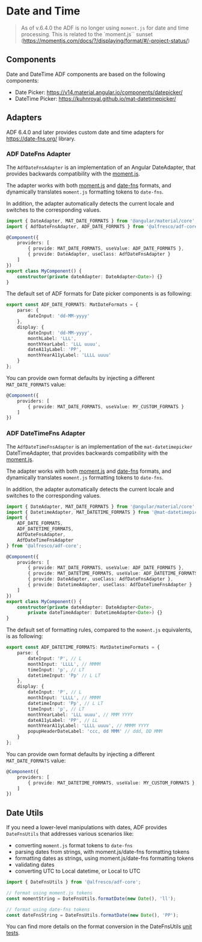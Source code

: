 # Date and Time

> As of v.6.4.0 the ADF is no longer using `moment.js` for date and time processing.
> This is related to the `moment.js`` sunset (<https://momentjs.com/docs/?/displaying/format/#/-project-status/>)

## Components

Date and DateTime ADF components are based on the following components:

* Date Picker: <https://v14.material.angular.io/components/datepicker/>
* DateTime Picker: <https://kuhnroyal.github.io/mat-datetimepicker/>

## Adapters

ADF 6.4.0 and later provides custom date and time adapters for <https://date-fns.org/> library.

### ADF DateFns Adapter

The `AdfDateFnsAdapter` is an implementation of an Angular DateAdapter,
that provides backwards compatibility with the [moment.js](https://momentjs.com).

The adapter works with both [moment.js](https://momentjs.com) and [date-fns](https://date-fns.org) formats,
and dynamically translates `moment.js`  formatting tokens to `date-fns`.

In addition, the adapter automatically detects the current locale and switches to the corresponding values.

```ts
import { DateAdapter, MAT_DATE_FORMATS } from '@angular/material/core';
import { AdfDateFnsAdapter, ADF_DATE_FORMATS } from '@alfresco/adf-core';

@Component({
    providers: [
        { provide: MAT_DATE_FORMATS, useValue: ADF_DATE_FORMATS },
        { provide: DateAdapter, useClass: AdfDateFnsAdapter }
    ]
})
export class MyComponent() {
    constructor(private dateAdapter: DateAdapter<Date>) {}
}
```

The default set of ADF formats for Date picker components is as following:

```ts
export const ADF_DATE_FORMATS: MatDateFormats = {
    parse: {
        dateInput: 'dd-MM-yyyy'
    },
    display: {
        dateInput: 'dd-MM-yyyy',
        monthLabel: 'LLL',
        monthYearLabel: 'LLL uuuu',
        dateA11yLabel: 'PP',
        monthYearA11yLabel: 'LLLL uuuu'
    }
};
```

You can provide own format defaults by injecting a different `MAT_DATE_FORMATS` value:

```ts
@Component({
    providers: [
        { provide: MAT_DATE_FORMATS, useValue: MY_CUSTOM_FORMATS }
    ]
})
```

### ADF DateTimeFns Adapter

The `AdfDateTimeFnsAdapter` is an implementation of the `mat-datetimepicker` DateTimeAdapter,
that provides backwards compatibility with the [moment.js](https://momentjs.com).

The adapter works with both [moment.js](https://momentjs.com) and [date-fns](https://date-fns.org) formats,
and dynamically translates `moment.js`  formatting tokens to `date-fns`.

In addition, the adapter automatically detects the current locale and switches to the corresponding values.

```ts
import { DateAdapter, MAT_DATE_FORMATS } from '@angular/material/core';
import { DatetimeAdapter, MAT_DATETIME_FORMATS } from '@mat-datetimepicker/core';
import { 
    ADF_DATE_FORMATS, 
    ADF_DATETIME_FORMATS, 
    AdfDateFnsAdapter, 
    AdfDateTimeFnsAdapter 
} from '@alfresco/adf-core';

@Component({
    providers: [
        { provide: MAT_DATE_FORMATS, useValue: ADF_DATE_FORMATS },
        { provide: MAT_DATETIME_FORMATS, useValue: ADF_DATETIME_FORMATS },
        { provide: DateAdapter, useClass: AdfDateFnsAdapter },
        { provide: DatetimeAdapter, useClass: AdfDateTimeFnsAdapter }
    ]
})
export class MyComponent() {
    constructor(private dateAdapter: DateAdapter<Date>,
        private dateTimeAdapter: DatetimeAdapter<Date>) {}
}
```

The default set of formatting rules, compared to the `moment.js` equivalents, is as following:

```ts
export const ADF_DATETIME_FORMATS: MatDatetimeFormats = {
    parse: {
        dateInput: 'P', // L
        monthInput: 'LLLL', // MMMM
        timeInput: 'p', // LT
        datetimeInput: 'Pp' // L LT
    },
    display: {
        dateInput: 'P', // L
        monthInput: 'LLLL', // MMMM
        datetimeInput: 'Pp', // L LT
        timeInput: 'p', // LT
        monthYearLabel: 'LLL uuuu', // MMM YYYY
        dateA11yLabel: 'PP', // LL
        monthYearA11yLabel: 'LLLL uuuu', // MMMM YYYY
        popupHeaderDateLabel: 'ccc, dd MMM' // ddd, DD MMM
    }
};
```

You can provide own format defaults by injecting a different `MAT_DATE_FORMATS` value:

```ts
@Component({
    providers: [
        { provide: MAT_DATETIME_FORMATS, useValue: MY_CUSTOM_FORMATS }
    ]
})
```

## Date Utils

If you need a lower-level manipulations with dates, ADF provides `DateFnsUtils` that addresses various scenarios like:

- converting `moment.js` format tokens to `date-fns`
- parsing dates from strings, with moment.js/date-fns formatting tokens
- formatting dates as strings, using moment.js/date-fns formatting tokens
- validating dates
- converting UTC to Local datetime, or Local to UTC

```ts
import { DateFnsUtils } from '@alfresco/adf-core';

// format using moment.js tokens
const momentString = DateFnsUtils.formatDate(new Date(), 'll');

// format using date-fns tokens
const dateFnsString = DateFnsUtils.formatDate(new Date(), 'PP');
```

You can find more details on the format conversion in the DateFnsUtils [unit tests](https://github.com/Alfresco/alfresco-ng2-components/blob/develop/lib/core/src/lib/common/utils/date-fns-utils.spec.ts).
